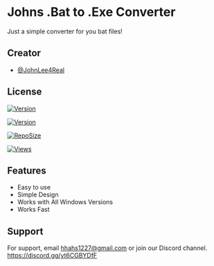 
# Johns .Bat to .Exe Converter

Just a simple converter for you bat files!




## Creator

- [@JohnLee4Real](https://github.com/JohnLee4real)
## License

[![Version](https://img.shields.io/badge/License-MIT-green.svg)](https://choosealicense.com/licenses/mit/)

[![Version](https://img.shields.io/badge/Version-1.0.0-blue
)](https://shields.io/badges/static-badge)

[![RepoSize](https://img.shields.io/badge/Version-1.0.0-blue
)](https://shields.io/badges/static-badge)

[![Views](https://komarev.com/ghpvc/?username=johnlee4real&label=Profile%20views&color=a20686&style=flat
)](https://shields.io/badges/static-badge)
## Features

- Easy to use
- Simple Design
- Works with All Windows Versions
- Works Fast


## Support

For support, email hhahs1227@gmail.com or join our Discord channel. https://discord.gg/yt6CGBYDfF

